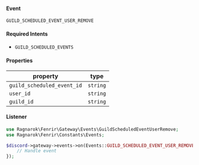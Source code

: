 #### Event
`GUILD_SCHEDULED_EVENT_USER_REMOVE`

#### Required Intents
- `GUILD_SCHEDULED_EVENTS`

#### Properties
|property|type|
|--------|----|
|`guild_scheduled_event_id`|`string`|
|`user_id`|`string`|
|`guild_id`|`string`|

#### Listener
```php
use Ragnarok\Fenrir\Gateway\Events\GuildScheduledEventUserRemove;
use Ragnarok\Fenrir\Constants\Events;

$discord->gateway->events->on(Events::GUILD_SCHEDULED_EVENT_USER_REMOVE, function (GuildScheduledEventUserRemove $event) {
    // Handle event
});
```
